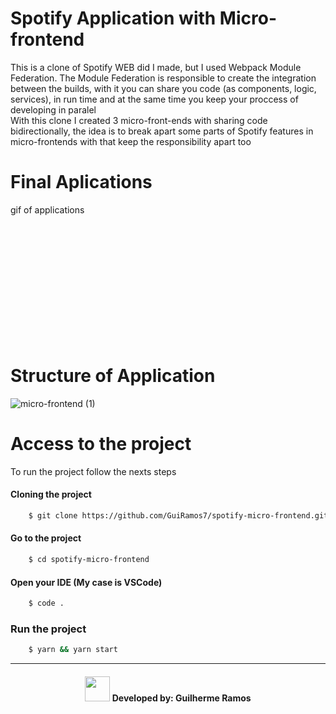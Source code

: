 # Spotify Application with Micro-frontend


This is a clone of Spotify WEB did I made, but I used Webpack Module Federation. 
The Module Federation is responsible to create the integration between the builds, with it you can share you code (as components, logic, services), in run time and at the same time you keep your proccess of developing in paralel
<br/>
With this clone I created 3 micro-front-ends with sharing code bidirectionally, the idea is to break apart some parts of Spotify features in micro-frontends with that keep the responsibility apart too
<br/>
# Final Aplications
gif of applications

<br/><br/><br/><br/><br/><br/><br/><br/><br/><br/><br/>

# Structure of Application

![micro-frontend (1)](https://user-images.githubusercontent.com/31253067/162328225-d529df04-2e5d-4188-96aa-10092d01f407.png)


# Access to the project

To run the project follow the nexts steps

#### Cloning the project

```bash
    $ git clone https://github.com/GuiRamos7/spotify-micro-frontend.git
```

#### Go to the project

```bash
    $ cd spotify-micro-frontend
```

#### Open your IDE (My case is VSCode)

```bash
    $ code .
```

### Run the project

```bash
    $ yarn && yarn start
```

---

<h4 align="center" display="flex" align-items="center" >
   <img src="https://user-images.githubusercontent.com/31253067/158338028-795ff6b3-0c5d-4f60-b44e-5fff40558720.PNG" width="40px"/> Developed by: Guilherme Ramos
</h4>
